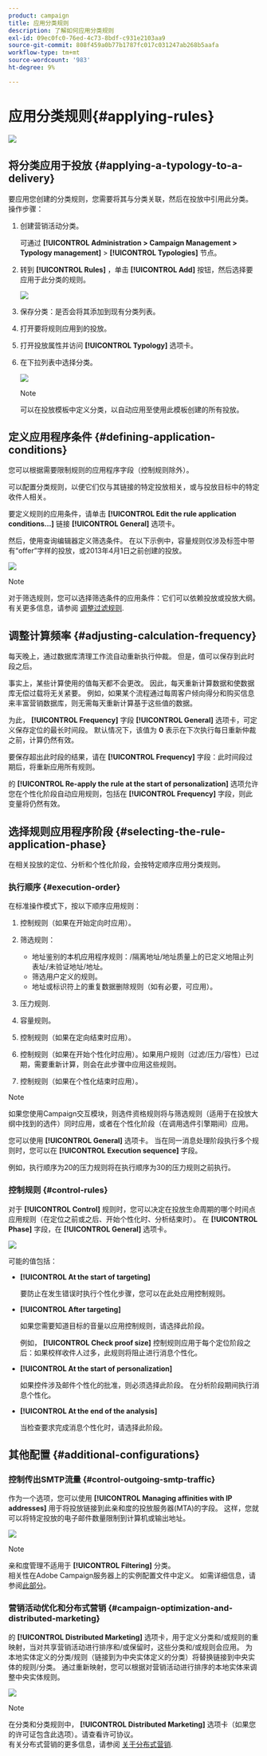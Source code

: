```yaml
---
product: campaign
title: 应用分类规则
description: 了解如何应用分类规则
exl-id: 09ec0fc0-76ed-4c73-8bdf-c931e2103aa9
source-git-commit: 808f459a0b77b1787fc017c031247ab268b5aafa
workflow-type: tm+mt
source-wordcount: '983'
ht-degree: 9%

---
```


# 应用分类规则{#applying-rules}

![](../../assets/common.svg)

## 将分类应用于投放 {#applying-a-typology-to-a-delivery}

要应用您创建的分类规则，您需要将其与分类关联，然后在投放中引用此分类。 操作步骤：

1. 创建营销活动分类。

   可通过 **[!UICONTROL Administration > Campaign Management > Typology management]** > **[!UICONTROL Typologies]** 节点。

1. 转到 **[!UICONTROL Rules]** ，单击 **[!UICONTROL Add]** 按钮，然后选择要应用于此分类的规则。

   ![](assets/campaign_opt_pressure_sample_1_6.png)

1. 保存分类：是否会将其添加到现有分类列表。
1. 打开要将规则应用到的投放。
1. 打开投放属性并访问 **[!UICONTROL Typology]** 选项卡。
1. 在下拉列表中选择分类。

   ![](assets/campaign_opt_pressure_sample_1_7.png)

   >[!NOTE]
   >
   >可以在投放模板中定义分类，以自动应用至使用此模板创建的所有投放。

## 定义应用程序条件 {#defining-application-conditions}

您可以根据需要限制规则的应用程序字段（控制规则除外）。

可以配置分类规则，以便它们仅与其链接的特定投放相关，或与投放目标中的特定收件人相关。

要定义规则的应用条件，请单击 **[!UICONTROL Edit the rule application conditions...]** 链接 **[!UICONTROL General]** 选项卡。

然后，使用查询编辑器定义筛选条件。 在以下示例中，容量规则仅涉及标签中带有“offer”字样的投放，或2013年4月1日之前创建的投放。

![](assets/campaign_opt_create_capacity_criterion.png)

>[!NOTE]
>
>对于筛选规则，您可以选择筛选条件的应用条件：它们可以依赖投放或投放大纲。 有关更多信息，请参阅 [调整过滤规则](filtering-rules.md#conditioning-a-filtering-rule).

## 调整计算频率 {#adjusting-calculation-frequency}

每天晚上，通过数据库清理工作流自动重新执行仲裁。 但是，值可以保存到此时段之后。

事实上，某些计算使用的值每天都不会更改。 因此，每天重新计算数据和使数据库无偿过载将无关紧要。 例如，如果某个流程通过每周客户倾向得分和购买信息来丰富营销数据库，则无需每天重新计算基于这些值的数据。

为此， **[!UICONTROL Frequency]** 字段 **[!UICONTROL General]** 选项卡，可定义保存定位的最长时间段。 默认情况下，该值为 **0** 表示在下次执行每日重新仲裁之前，计算仍然有效。

要保存超出此时段的结果，请在 **[!UICONTROL Frequency]** 字段：此时间段过期后，将重新应用所有规则。

的 **[!UICONTROL Re-apply the rule at the start of personalization]** 选项允许您在个性化阶段自动应用规则，包括在 **[!UICONTROL Frequency]** 字段，则此变量将仍然有效。

## 选择规则应用程序阶段 {#selecting-the-rule-application-phase}

在相关投放的定位、分析和个性化阶段，会按特定顺序应用分类规则。

### 执行顺序 {#execution-order}

在标准操作模式下，按以下顺序应用规则：

1. 控制规则（如果在开始定向时应用）。
1. 筛选规则：

   * 地址鉴别的本机应用程序规则：/隔离地址/地址质量上的已定义地阻止列表址/未验证地址/地址。
   * 筛选用户定义的规则。
   * 地址或标识符上的重复数据删除规则（如有必要，可应用）。

1. 压力规则.
1. 容量规则。
1. 控制规则（如果在定向结束时应用）。
1. 控制规则（如果在开始个性化时应用）。如果用户规则（过滤/压力/容性）已过期，需要重新计算，则会在此步骤中应用这些规则。
1. 控制规则（如果在个性化结束时应用）。

>[!NOTE]
>
>如果您使用Campaign交互模块，则选件资格规则将与筛选规则（适用于在投放大纲中找到的选件）同时应用，或者在个性化阶段（在调用选件引擎期间）应用。

您可以使用 **[!UICONTROL General]** 选项卡。 当在同一消息处理阶段执行多个规则时，您可以在 **[!UICONTROL Execution sequence]** 字段。

例如，执行顺序为20的压力规则将在执行顺序为30的压力规则之前执行。

### 控制规则 {#control-rules}

对于 **[!UICONTROL Control]** 规则时，您可以决定在投放生命周期的哪个时间点应用规则（在定位之前或之后、开始个性化时、分析结束时）。 在 **[!UICONTROL Phase]** 字段，在 **[!UICONTROL General]** 选项卡。

![](assets/campaign_opt_define_control_phase.png)

可能的值包括：

* **[!UICONTROL At the start of targeting]**

   要防止在发生错误时执行个性化步骤，您可以在此处应用控制规则。

* **[!UICONTROL After targeting]**

   如果您需要知道目标的音量以应用控制规则，请选择此阶段。

   例如， **[!UICONTROL Check proof size]** 控制规则应用于每个定位阶段之后：如果校样收件人过多，此规则将阻止进行消息个性化。

* **[!UICONTROL At the start of personalization]**

   如果控件涉及邮件个性化的批准，则必须选择此阶段。 在分析阶段期间执行消息个性化。

* **[!UICONTROL At the end of the analysis]**

   当检查要求完成消息个性化时，请选择此阶段。

## 其他配置 {#additional-configurations}

### 控制传出SMTP流量 {#control-outgoing-smtp-traffic}

作为一个选项，您可以使用 **[!UICONTROL Managing affinities with IP addresses]** 用于将投放链接到此亲和度的投放服务器(MTA)的字段。 这样，您就可以将特定投放的电子邮件数量限制到计算机或输出地址。

![](assets/campaign_opt_select_ip_affinity.png)

>[!NOTE]
>
>亲和度管理不适用于 **[!UICONTROL Filtering]** 分类。\
>相关性在Adobe Campaign服务器上的实例配置文件中定义。 如需详细信息，请参阅[此部分](../../installation/using/about-initial-configuration.md)。

### 营销活动优化和分布式营销 {#campaign-optimization-and-distributed-marketing}

的 **[!UICONTROL Distributed Marketing]** 选项卡，用于定义分类和/或规则的重映射，当对共享营销活动进行排序和/或保留时，这些分类和/或规则会应用。 为本地实体定义的分类/规则（链接到为中央实体定义的分类）将替换链接到中央实体的规则/分类。 通过重新映射，您可以根据对营销活动进行排序的本地实体来调整中央实体规则。

![](assets/simu_campaign_opti_distrib_mkg.png)

>[!NOTE]
>
>在分类和分类规则中， **[!UICONTROL Distributed Marketing]** 选项卡（如果您的许可证包含此选项）。请查看许可协议。\
>有关分布式营销的更多信息，请参阅 [关于分布式营销](../../distributed/using/about-distributed-marketing.md).
